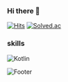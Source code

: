 ### Hi there 👋

[![Hits](https://hits.seeyoufarm.com/api/count/incr/badge.svg?url=https%3A%2F%2Fgithub.com%2Foune&count_bg=%23000000&title_bg=%23555555&icon=github.svg&icon_color=%23E7E7E7&title=hits&edge_flat=false)](https://hits.seeyoufarm.com)
[![Solved.ac](http://mazassumnida.wtf/api/mini/generate_badge?boj=oune)](https://solved.ac/oune)

### skills
<img alt="Kotlin" src ="https://img.shields.io/badge/Kotlin-7F52FF.svg?&style=for-the-badge&logo=Kotlin&logoColor=white"/>

![Footer](https://capsule-render.vercel.app/api?type=waving&color=auto&height=200&section=footer)
